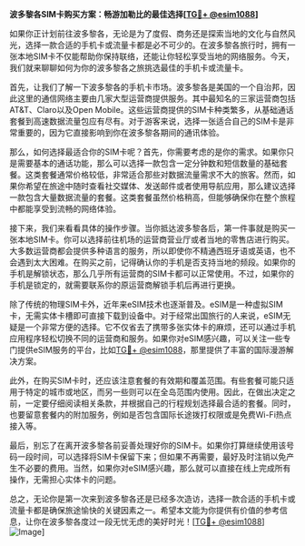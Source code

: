 **波多黎各SIM卡购买方案：畅游加勒比的最佳选择[[TG💪+ @esim1088](https://t.me/s/esim1088)]**

如果你正计划前往波多黎各，无论是为了度假、商务还是探索当地的文化与自然风光，选择一款合适的手机卡或流量卡都是必不可少的。在波多黎各旅行时，拥有一张本地SIM卡不仅能帮助你保持联络，还能让你轻松享受当地的网络服务。今天，我们就来聊聊如何为你的波多黎各之旅挑选最佳的手机卡或流量卡。

首先，让我们了解一下波多黎各的手机卡市场。波多黎各是美国的一个自治邦，因此这里的通信网络主要由几家大型运营商提供服务。其中最知名的三家运营商包括AT&T、Claro以及Open Mobile。这些运营商提供的SIM卡种类繁多，从基础通话套餐到高速数据流量包应有尽有。对于游客来说，选择一张适合自己的SIM卡是非常重要的，因为它直接影响到你在波多黎各期间的通讯体验。

那么，如何选择最适合你的SIM卡呢？首先，你需要考虑的是你的需求。如果你只是需要基本的通话功能，那么可以选择一款包含一定分钟数和短信数量的基础套餐。这类套餐通常价格较低，非常适合那些对数据流量需求不大的旅客。然而，如果你希望在旅途中随时查看社交媒体、发送邮件或者使用导航应用，那么建议选择一款包含大量数据流量的套餐。这类套餐虽然价格稍高，但能够确保你在整个旅程中都能享受到流畅的网络体验。

接下来，我们来看看具体的操作步骤。当你抵达波多黎各后，第一件事就是购买一张本地SIM卡。你可以选择前往机场的运营商营业厅或者当地的零售店进行购买。大多数运营商都会提供多种语言的服务，所以即使你不精通西班牙语或英语，也不会遇到太大困难。在购买之前，记得确认你的手机是否支持当地的频段。如果你的手机是解锁状态，那么几乎所有运营商的SIM卡都可以正常使用。不过，如果你的手机是锁定的，就需要联系你的原运营商解锁手机后再进行更换。

除了传统的物理SIM卡外，近年来eSIM技术也逐渐普及。eSIM是一种虚拟SIM卡，无需实体卡槽即可直接下载到设备中。对于经常出国旅行的人来说，eSIM无疑是一个非常方便的选择。它不仅省去了携带多张实体卡的麻烦，还可以通过手机应用程序轻松切换不同的运营商和服务。如果你对eSIM感兴趣，可以关注一些专门提供eSIM服务的平台，比如[TG💪+ @esim1088](https://t.me/s/esim1088)，那里提供了丰富的国际漫游解决方案。

此外，在购买SIM卡时，还应该注意套餐的有效期和覆盖范围。有些套餐可能只适用于特定的城市或地区，而另一些则可以在全岛范围内使用。因此，在做出决定之前，一定要仔细阅读相关条款，并根据自己的行程规划选择最合适的套餐。同时，也要留意套餐内的附加服务，例如是否包含国际长途拨打权限或是免费Wi-Fi热点接入等。

最后，别忘了在离开波多黎各前妥善处理好你的SIM卡。如果你打算继续使用该号码一段时间，可以选择将SIM卡保留下来；但如果不再需要，最好及时注销以免产生不必要的费用。当然，如果你对eSIM感兴趣，那么就可以直接在线上完成所有操作，无需担心实体卡的问题。

总之，无论你是第一次来到波多黎各还是已经多次造访，选择一款合适的手机卡或流量卡都是确保旅途愉快的关键因素之一。希望本文能为你提供有价值的参考信息，让你在波多黎各度过一段无忧无虑的美好时光！[[TG💪+ @esim1088](https://t.me/s/esim1088)] ![Image](https://i.postimg.cc/4NQfJmqS/Snipaste-2025-05-13-00-14-12.png)]